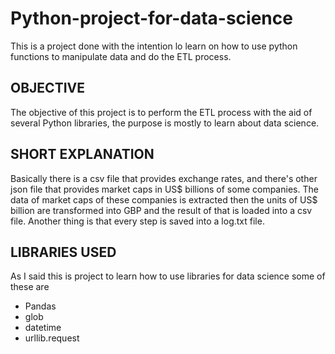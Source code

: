 # Python-project-for-data-science
This is a project done with the intention lo learn on how to use python functions to manipulate data and do the ETL process.

## OBJECTIVE
The objective of this project is to perform the ETL process with the aid of several Python libraries, the purpose is mostly
to learn about data science.

## SHORT EXPLANATION
Basically there is a csv file that provides exchange rates, and there's other json file that provides market caps in
US$ billions of some companies. The data of market caps of these companies is extracted then the units of 
US$ billion are transformed into GBP and the result of that is loaded into a csv file. Another thing is that every step is
saved into a log.txt file.

## LIBRARIES USED
As I said this is project to learn how to use libraries for data science some of these are
- Pandas
- glob
- datetime
- urllib.request

